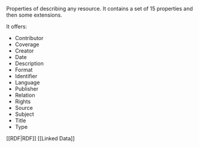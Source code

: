 Properties of describing any resource. It contains a set of 15 properties and then some extensions.

It offers:
- Contributor
- Coverage
- Creator
- Date
- Description
- Format
- Identifier
- Language
- Publisher
- Relation
- Rights
- Source
- Subject
- Title
- Type


[[RDF|RDF]]
[[Linked Data]]